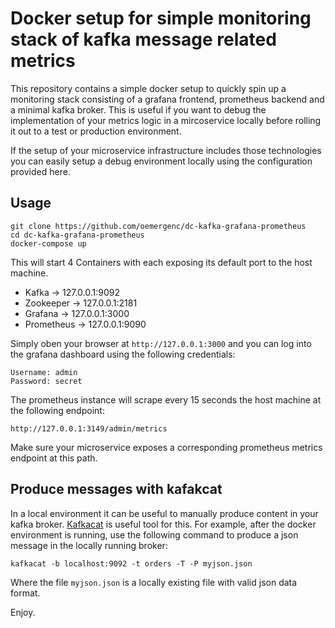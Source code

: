 # Docker setup for simple monitoring stack of kafka message related metrics 
This repository contains a simple docker setup to quickly spin up a 
monitoring stack consisting of a grafana frontend, prometheus backend and a minimal kafka broker.
This is useful if you want to debug the implementation of your metrics logic in
a mircoservice locally before rolling it out to a test or production environment.

If the setup of your microservice infrastructure includes those technologies you can easily setup a debug environment 
locally using the configuration provided here.

## Usage
```
git clone https://github.com/oemergenc/dc-kafka-grafana-prometheus
cd dc-kafka-grafana-prometheus
docker-compose up
```
This will start 4 Containers with each exposing its default port to the host machine.
* Kafka -> 127.0.0.1:9092
* Zookeeper -> 127.0.0.1:2181
* Grafana -> 127.0.0.1:3000
* Prometheus -> 127.0.0.1:9090

Simply oben your browser at `http://127.0.0.1:3000` and you can log into the grafana dashboard using the following credentials:
```
Username: admin
Password: secret
```
The prometheus instance will scrape every 15 seconds the host machine at the following endpoint:
```
http://127.0.0.1:3149/admin/metrics
```
Make sure your microservice exposes a corresponding prometheus metrics endpoint at this path.

## Produce messages with kafakcat
In a local environment it can be useful to manually produce content in your kafka broker. 
[Kafkacat](https://github.com/edenhill/kafkacat) is useful tool for this. For example, 
after the docker environment is running, use the following command to produce a json message in the locally running broker:
```
kafkacat -b localhost:9092 -t orders -T -P myjson.json
```
Where the file `myjson.json` is a locally existing file with valid json data format.

Enjoy.
